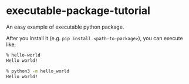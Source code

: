 # executable-package-tutorial

An easy example of executable python package.

After you install it (e.g. `pip install <path-to-package>`), you can execute like;

```bash
% hello-world
Hello world!

% python3 -m hello_world
Hello world!
```
